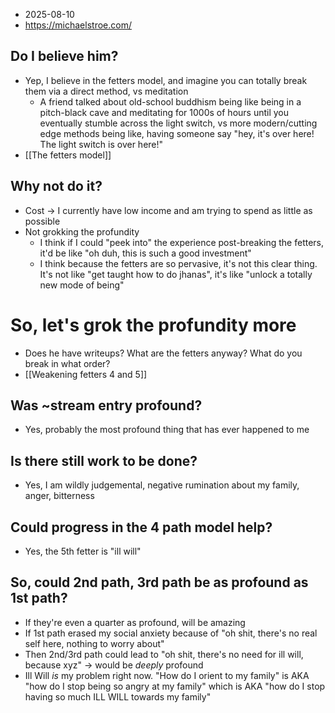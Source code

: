 - 2025-08-10
- https://michaelstroe.com/
## Do I believe him?
- Yep, I believe in the fetters model, and imagine you can totally break them via a direct method, vs meditation
	- A friend talked about old-school buddhism being like being in a pitch-black cave and meditating for 1000s of hours until you eventually stumble across the light switch, vs more modern/cutting edge methods being like, having someone say "hey, it's over here! The light switch is over here!"
- [[The fetters model]]
## Why not do it? 
- Cost → I currently have low income and am trying to spend as little as possible
- Not grokking the profundity 
	- I think if I could "peek into" the experience post-breaking the fetters, it'd be like "oh duh, this is such a good investment"
	- I think because the fetters are so pervasive, it's not this clear thing. It's not like "get taught how to do jhanas", it's like "unlock a totally new mode of being"
# So, let's grok the profundity more
- Does he have writeups? What are the fetters anyway? What do you break in what order? 
- [[Weakening fetters 4 and 5]]
## Was ~stream entry profound? 
- Yes, probably the most profound thing that has ever happened to me 
## Is there still work to be done?
- Yes, I am wildly judgemental, negative rumination about my family, anger, bitterness
## Could progress in the 4 path model help?
- Yes, the 5th fetter is "ill will"
## So, could 2nd path, 3rd path be as profound as 1st path?
- If they're even a quarter as profound, will be amazing
- If 1st path erased my social anxiety because of "oh shit, there's no real self here, nothing to worry about"
- Then 2nd/3rd path could lead to "oh shit, there's no need for ill will, because xyz" → would be *deeply* profound
- Ill Will *is* my problem right now. "How do I orient to my family" is AKA "how do I stop being so angry at my family" which is AKA "how do I stop having so much ILL WILL towards my family"